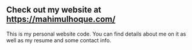 ## Check out my website at https://mahimulhoque.com/

This is my personal website code. You can find details about me on it as well as my resume and some contact info.
